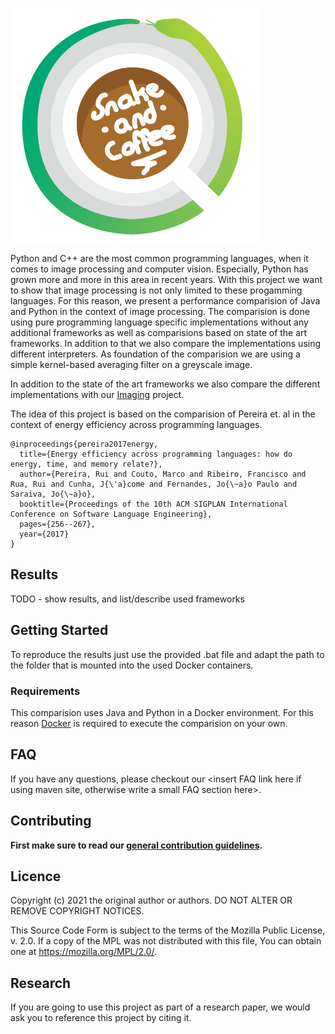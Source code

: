 ![Logo](./documentation/logo.png)

Python and C++ are the most common programming languages, when it comes to image processing and computer vision. Especially, Python has grown more and more in this area in recent years. With this project we want to show that image processing is not only limited to these progamming languages. For this reason, we present a performance comparision of Java and Python in the context of image processing. The comparision is done using pure programming language specific implementations without any additional frameworks as well as comparisions based on state of the art frameworks. In addition to that we also compare the implementations using different interpreters. As foundation of the comparision we are using a simple kernel-based averaging filter on a greyscale image.

In addition to the state of the art frameworks we also compare the different implementations with our [Imaging](https://github.com/FHOOEAIST/imaging) project.

The idea of this project is based on the comparision of Pereira et. al in the context of energy efficiency across programming languages.
```
@inproceedings{pereira2017energy,
  title={Energy efficiency across programming languages: how do energy, time, and memory relate?},
  author={Pereira, Rui and Couto, Marco and Ribeiro, Francisco and Rua, Rui and Cunha, J{\'a}come and Fernandes, Jo{\~a}o Paulo and Saraiva, Jo{\~a}o},
  booktitle={Proceedings of the 10th ACM SIGPLAN International Conference on Software Language Engineering},
  pages={256--267},
  year={2017}
}
```

## Results

TODO - show results, and list/describe used frameworks



## Getting Started

To reproduce the results just use the provided .bat file and adapt the path to the folder that is mounted into the used Docker containers.

### Requirements

This comparision uses Java and Python in a Docker environment. For this reason [Docker](https://www.docker.com/) is required to execute the comparision on your own.

## FAQ

If you have any questions, please checkout our <insert FAQ link here if using maven site, otherwise write a small FAQ section here>.

## Contributing

**First make sure to read our [general contribution guidelines](https://fhooeaist.github.io/CONTRIBUTING.html).**
   
## Licence

Copyright (c) 2021 the original author or authors.
DO NOT ALTER OR REMOVE COPYRIGHT NOTICES.

This Source Code Form is subject to the terms of the Mozilla Public
License, v. 2.0. If a copy of the MPL was not distributed with this
file, You can obtain one at https://mozilla.org/MPL/2.0/.

## Research

If you are going to use this project as part of a research paper, we would ask you to reference this project by citing
it. 

<TODO zenodo doi>
